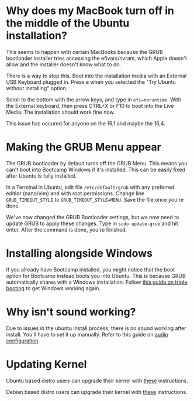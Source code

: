 # Why does my MacBook turn off in the middle of the Ubuntu installation?

This seems to happen with certain MacBooks because the GRUB bootloader installer tries accessing the efivars/nvram, which Apple doesn't allow and the installer doesn't know what to do.

There is a way to stop this. Boot into the installation media with an External USB Keyboard plugged in. Press e when you selected the "Try Ubuntu without installing" option.

Scroll to the bottom with the arrow keys, and type in ``efi=noruntime``. With the External keyboard, then press CTRL+X or F10 to boot into the Live Media. The installation should work fine now.

This issue has occured for anyone on the 16,1 and maybe the 16,4.

# Making the GRUB Menu appear

The GRUB bootloader by default turns off the GRUB Menu. This means you can't boot into Bootcamp Windows if it's installed. This can be easily fixed after Ubuntu is fully installed.

In a Terminal in Ubuntu, edit file ``/etc/default/grub`` with any preferred editior (nano/vim) and with root permissions. Change line ``GRUB_TIMEOUT_STYLE`` to ``GRUB_TIMEOUT_STYLE=MENU``. Save the file once you're done.

We've now changed the GRUB Bootloader settings, but we now need to update GRUB to apply these changes. Type in ``sudo update-grub`` and hit enter. After the command is done, you're finished.

# Installing alongside Windows

If you already have Bootcamp installed, you might notice that the boot option for Bootcamp instead boots you into Ubuntu. This is because GRUB automatically shares with a Windows installation. Follow [this guide on triple booting](https://wiki.t2linux.org/guides/windows/#if-windows-is-installed-first) to get Windows working again.

# Why isn't sound working?

Due to issues in the ubuntu install process, there is no sound working after install. You'll have to set it up manually.
Refer to this guide on [audio configuration](https://wiki.t2linux.org/guides/audio-config).

# Updating Kernel

Ubuntu based distro users can upgrade their kernel with [these](https://github.com/AdityaGarg8/T2-Ubuntu-Kernel#pre-installation-steps) instructions.

Debian based distro users can upgrade their kernel with [these](https://github.com/andersfugmann/T2-Debian-Kernel#download-package-manually) instructions.
